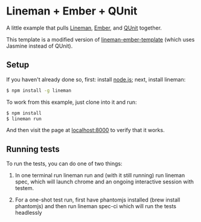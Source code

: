 # Lineman + Ember + QUnit

A little example that pulls [Lineman](https://github.com/testdouble/lineman),
[Ember](http://emberjs.com), and [QUnit](http://qunitjs.com/) together.

This template is a modified version of [lineman-ember-template](https://github.com/searls/lineman-ember-template) (which uses Jasmine instead of QUnit).

## Setup

If you haven't already done so, first: install [node.js](http://nodejs.org);
next, install lineman:

```bash
$ npm install -g lineman
```

To work from this example, just clone into it and run:

```bash
$ npm install
$ lineman run
```

And then visit the page at [localhost:8000](http://localhost:8000) to verify
that it works.

## Running tests

To run the tests, you can do one of two things:

1. In one terminal run lineman run and (with it still running) run lineman
   spec, which will launch chrome and an ongoing interactive session with
   testem.

2. For a one-shot test run, first have phantomjs installed (brew install
   phantomjs) and then run lineman spec-ci which will run the tests headlessly

